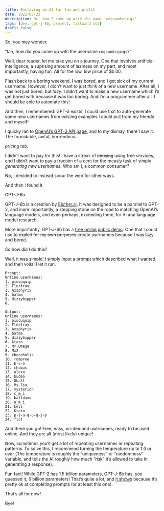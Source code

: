 ```yaml
---
title: Enslaving an AI for fun and profit
date: 2022-05-23
description: Or, how I came up with the name 'cogsandsquigs’
tags: [dev, gpt-j-6b, project, tailwind css]
draft: false
---
```


So, you may wonder.

“Ian, how did you come up with the username `cogsandsquigs`?”

Well, dear reader, let me take you on a journey. One that involves artificial intelligence, a suprising amount of laziness on my part, and most importantly, having fun. All for the low, low price of $0.00.

Flash back to a boring weekend. I was bored, and I got sick of my current username. However, I didn’t want to just _think_ of a new username. After all, I was not just bored, but _lazy_. I didn’t want to make a new username which I’d get bored with because it was too boring. And I’m a programmer after all. I should be able to automate this!

And then, I remembered: GPT-3 exists! I could use that to auto-generate some new usernames from existing examples I could pull from my friends and myself!

I quicky ran to [OpenAI’s GPT-3 API page](https://openai.com/api), and to my dismay, there I saw it. The formidable, awful, horrendous…

_pricing tab_.

I didn’t want to pay for this! I have a streak of ~~abusing~~ using free services, and I didn’t want to pay a fraction of a cent for the measly task of simply _generating new usernames_. Who am I, a common consumer?

No, I decided to instead scour the web for other ways.

And then I found it.

GPT-J-6b.

GPT-J-6b is a creation by [Eluther.ai](https://eluther.ai/). It was designed to be a parallel to GPT-2, and more importantly, a stepping stone on the road to matching OpenAI’s language models, and even perhaps, exceeding them, for AI and language model research.

More importantly, GPT-J-6b has a [free online public demo](https://6b.eluther.ai/). One that I could use to ~~exploit for my own purposes~~ create usernames because I was lazy and bored.

So how did I do this?

Well, it was simple! I simply input a prompt which described what I wanted, and then voila! I let it run.

```
Prompt:
Online usernames:
1. piuququip
2. Floofray
3. Axsphyrix
4. batma
5. dizzybipper
6.

Output:
Online usernames:
1. piuququip
2. Floofray
3. Axsphyrix
4. batma
5. dizzybipper
6. ktaro
7. Mr.Omega
8. Mx2
9. chocoholic
10. rompree
11. E-v-o
12. chubas
13. alexa
14. budmo
15. 8ball
16. Ms.Tsu
17. mysterion
18. c_m_i
19. balldave
20. a_m_i
21. kevs
22. Ktaro
23. p-i-u-q-u-q-i-p
24. flof
```

And there you go! Free, easy, on-demand usernames, ready to be used online. And they are all (most likely) unique!

Now, sometimes you’ll get a lot of repeating usernames or repeating patterns. To solve this, I recommend turning the temperature up to 1.0 or over (The temperature is roughly the “uniqueness” or “randomness” variable, and tells the AI roughly how much “risk” it’s allowed to take in generating a response).

Fun fact! While GPT-2 has 1.5 billion parameters, GPT-J-6b has, you guessed it, 6 billion parameters! That’s quite a lot, and [it shows](https://github.com/kingoflolz/mesh-transformer-jax/#zero-shot-evaluations) because it’s pretty ok at completing prompts (or at least this one).

That’s all for now!

Bye!
